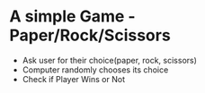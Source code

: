 # A simple Game - Paper/Rock/Scissors 

- Ask user for their choice(paper, rock, scissors)
- Computer randomly chooses its choice
- Check if Player Wins or Not
